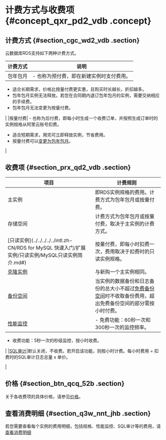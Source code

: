 # 计费方式与收费项 {#concept_qxr_pd2_vdb .concept}

## 计费方式 {#section_cgc_wd2_vdb .section}

云数据库RDS支持如下两种计费方式。

|计费方式|说明|
|----|--|
|包年包月| -   也称为预付费，即在新建实例时支付费用。
-   适合长期需求，价格比按量付费更实惠，且购买时长越长，折扣越多。
-   包年包月实例无法释放。若您在合同期内退订包年包月的实例，需要交纳相应的手续费。
-   包年包月无法变更为按量付费。

 |
|按量付费| -   也称为后付费，即每小时生成一个收费订单，并按照生成订单时的实例规格从阿里云账号扣费。
-   适合短期需求，用完可立即释放实例，节省费用。
-   按量付费可以[变更为包年包月](../../../../../intl.zh-CN/用户指南/计费管理/按量付费转包年包月.md)。

 |

## 收费项 {#section_prx_qd2_vdb .section}

|项目|计费规则|
|--|----|
|主实例|即RDS实例规格的费用。计费方式为包年包月或按量付费。|
|存储空间|计费方式为包年包月或按量付费，取决于主实例的计费方式。|
|[只读实例](../../../../../intl.zh-CN/RDS for MySQL 快速入门/扩展实例/只读实例/MySQL只读实例简介.md#)|按量付费，即每小时扣费一次，费用取决于扣费时的只读实例规格。|
|[克隆实例](../../../../../intl.zh-CN/用户指南/恢复数据/恢复MySQL数据.md#)|与新购一个主实例相同。|
|[备份空间](../../../../../intl.zh-CN/用户指南/备份数据/备份RDS数据.md#)|当实例的数据备份和日志备份的总大小不超过[免费备份空间](../../../../../intl.zh-CN/用户指南/备份数据/查看备份空间免费额度.md#)时不收取备份费用，超出免费备份空间的部分需按小时付费。|
|[性能监控](../../../../../intl.zh-CN/用户指南/监控与报警/设置监控频率.md#)| -   免费功能：60秒一次和300秒一次的监控频率。
-   收费功能：5秒一次的秒级监控，按小时收费。

 |
|[SQL审计](../../../../../intl.zh-CN/用户指南/数据安全性/SQL审计.md#)|默认关闭，不收费。若开启该功能，则按小时计费。每小时费用 = 扣费时的SQL审计日志总量 x 单价。

|

## 价格 {#section_btn_qcq_52b .section}

关于各收费项的具体价格，请参见[价格](https://www.alibabacloud.com/product/apsaradb-for-rds#pricing)。

## 查看消费明细 {#section_q3w_nnt_jhb .section}

若您需要查看每个实例的费用明细，包括规格、性能监控、SQL审计等的费用，请[查看消费明细](intl.zh-CN/云数据库RDS价格/查看消费明细.md#)

